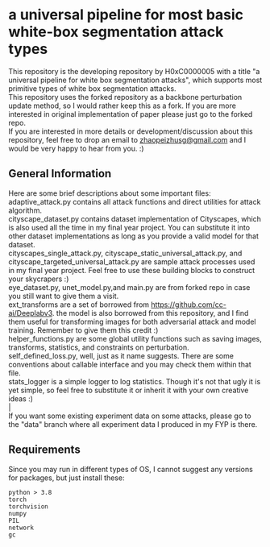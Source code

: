 # a universal pipeline for most basic white-box segmentation attack types
This repository is the developing repository by H0xC0000005 with a title "a universal pipeline for white box segmentation attacks", which supports most primitive types of white box segmentation attacks.
\
This repository uses the forked repository as a backbone perturbation update method, so I would rather keep this as a fork. If you are more interested in original implementation of paper please just go to the forked repo.
\
If you are interested in more details or development/discussion about this repository, feel free to drop an email to zhaopeizhusg@gmail.com and I would be very happy to hear from you. :)
## General Information
Here are some brief descriptions about some important files:
\
adaptive_attack.py contains all attack functions and direct utilities for attack algorithm.
\
cityscape_dataset.py contains dataset implementation of Cityscapes, which is also used all the time in my final year project.
You can substitute it into other dataset implementations as long as you provide a valid model for that dataset.
\
cityscapes_single_attack.py, cityscape_static_universal_attack.py,
and cityscape_targeted_universal_attack.py are sample attack processes used 
in my final year project. Feel free to use these building blocks to construct your skycrapers :)
\
eye_dataset.py, unet_model.py,and main.py are from forked repo in case you still want to give them a visit.
\
ext_transforms are a set of borrowed from https://github.com/cc-ai/Deeplabv3.
the model is also borrowed from this repository, and I find them useful for transforming images 
for both adversarial attack and model training. Remember to give them this credit :)
\
helper_functions.py are some global utility functions such as saving images, transforms, statistics, and constraints on perturbation.
\
self_defined_loss.py, well, just as it name suggests. There are some conventions about
callable interface and you may check them within that file.
\
stats_logger is a simple logger to log statistics. Though it's not that ugly it is yet simple, so 
feel free to substitute it or inherit it with your own creative ideas :)
\
|\
If you want some existing experiment data on some attacks, please go to the "data" branch
where all experiment data I produced in my FYP is there.


## Requirements
Since you may run in different types of OS, I cannot suggest any versions for packages, but 
just install these:
```
python > 3.8
torch 
torchvision 
numpy 
PIL 
network
gc
```

